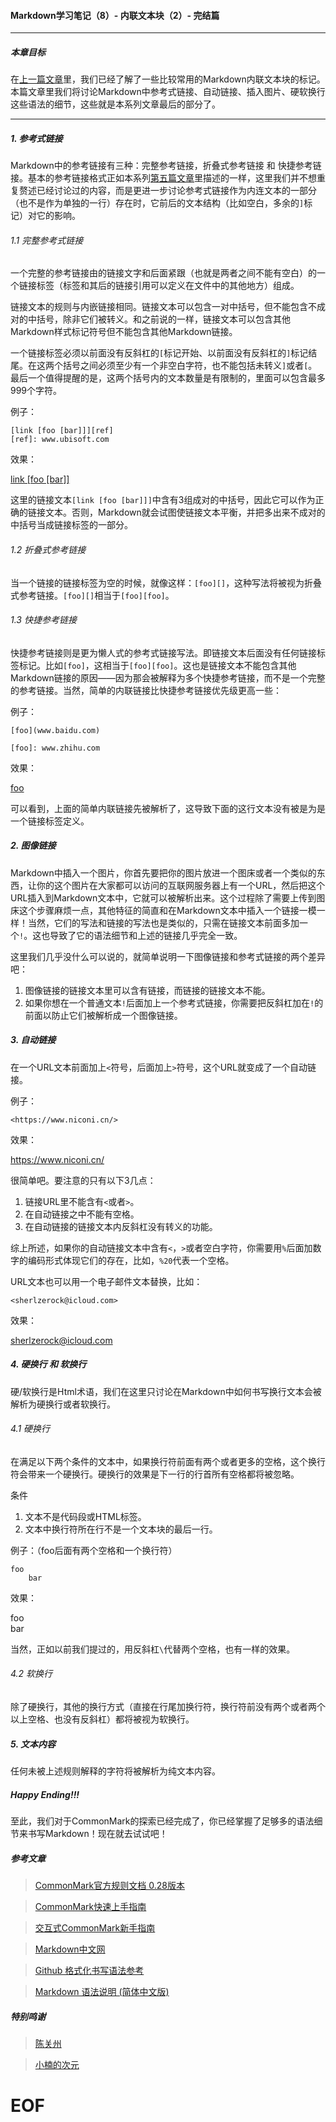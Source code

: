 #### Markdown学习笔记（8）- 内联文本块（2）- 完结篇

***
##### 本章目标

在[上一篇文章](https://github.com/TiriSane/MarkdownTutorial/blob/master/Markdown_Tutorial_7.md)里，我们已经了解了一些比较常用的Markdown内联文本块的标记。本篇文章里我们将讨论Markdown中参考式链接、自动链接、插入图片、硬软换行这些语法的细节，这些就是本系列文章最后的部分了。

***

##### 1. 参考式链接

Markdown中的参考链接有三种：完整参考链接，折叠式参考链接 和 快捷参考链接。基本的参考链接格式正如本系列[第五篇文章](https://github.com/TiriSane/MarkdownTutorial/blob/master/Markdown_Tutorial_5.md)里描述的一样，这里我们并不想重复赘述已经讨论过的内容，而是更进一步讨论参考式链接作为内连文本的一部分（也不是作为单独的一行）存在时，它前后的文本结构（比如空白，多余的`]`标记）对它的影响。

###### 1.1 完整参考式链接

一个完整的参考链接由的链接文字和后面紧跟（也就是两者之间不能有空白）的一个链接标签（标签和其后的链接引用可以定义在文件中的其他地方）组成。

链接文本的规则与内嵌链接相同。链接文本可以包含一对中括号，但不能包含不成对的中括号，除非它们被转义。和之前说的一样，链接文本可以包含其他Markdown样式标记符号但不能包含其他Markdown链接。

一个链接标签必须以前面没有反斜杠的`[`标记开始、以前面没有反斜杠的`]`标记结尾。在这两个括号之间必须至少有一个非空白字符，也不能包括未转义`]`或者`[`。最后一个值得提醒的是，这两个括号内的文本数量是有限制的，里面可以包含最多999个字符。

例子：
```
[link [foo [bar]]][ref]
[ref]: www.ubisoft.com
```
效果：

[link [foo [bar]]](www.ubisoft.com)

这里的链接文本`[link [foo [bar]]]`中含有3组成对的中括号，因此它可以作为正确的链接文本。否则，Markdown就会试图使链接文本平衡，并把多出来不成对的中括号当成链接标签的一部分。

###### 1.2 折叠式参考链接

当一个链接的链接标签为空的时候，就像这样：`[foo][]`，这种写法将被视为折叠式参考链接。`[foo][]`相当于`[foo][foo]`。

###### 1.3 快捷参考链接

快捷参考链接则是更为懒人式的参考式链接写法。即链接文本后面没有任何链接标签标记。比如`[foo]`，这相当于`[foo][foo]`。这也是链接文本不能包含其他Markdown链接的原因——因为那会被解释为多个快捷参考链接，而不是一个完整的参考链接。当然，简单的内联链接比快捷参考链接优先级更高一些：

例子：
```
[foo](www.baidu.com)

[foo]: www.zhihu.com
```

效果：

[foo](www.baidu.com)

[foo]: www.zhihu.com

可以看到，上面的简单内联链接先被解析了，这导致下面的这行文本没有被是为是一个链接标签定义。

##### 2. 图像链接

Markdown中插入一个图片，你首先要把你的图片放进一个图床或者一个类似的东西，让你的这个图片在大家都可以访问的互联网服务器上有一个URL，然后把这个URL插入到Markdown文本中，它就可以被解析出来。这个过程除了需要上传到图床这个步骤麻烦一点，其他特征的简直和在Markdown文本中插入一个链接一模一样！当然，它们的写法和链接的写法也是类似的，只需在链接文本前面多加一个`!`。这也导致了它的语法细节和上述的链接几乎完全一致。

这里我们几乎没什么可以说的，就简单说明一下图像链接和参考式链接的两个差异吧：

1. 图像链接的链接文本里可以含有链接，而链接的链接文本不能。
2. 如果你想在一个普通文本`!`后面加上一个参考式链接，你需要把反斜杠加在`!`的前面以防止它们被解析成一个图像链接。

##### 3. 自动链接

在一个URL文本前面加上`<`符号，后面加上`>`符号，这个URL就变成了一个自动链接。

例子：

`<https://www.niconi.cn/>`

效果：

<https://www.niconi.cn/>

很简单吧。要注意的只有以下3几点：
1. 链接URL里不能含有`<`或者`>`。
2. 在自动链接之中不能有空格。
3. 在自动链接的链接文本内反斜杠没有转义的功能。

综上所述，如果你的自动链接文本中含有`<`，`>`或者空白字符，你需要用`%`后面加数字的编码形式体现它们的存在，比如，`%20`代表一个空格。

URL文本也可以用一个电子邮件文本替换，比如：

`<sherlzerock@icloud.com>`

效果：

<sherlzerock@icloud.com>

##### 4. 硬换行 和 软换行

硬/软换行是Html术语，我们在这里只讨论在Markdown中如何书写换行文本会被解析为硬换行或者软换行。

###### 4.1 硬换行 

在满足以下两个条件的文本中，如果换行符前面有两个或者更多的空格，这个换行符会带来一个硬换行。硬换行的效果是下一行的行首所有空格都将被忽略。

条件
1. 文本不是代码段或HTML标签。
2. 文本中换行符所在行不是一个文本块的最后一行。

例子：（foo后面有两个空格和一个换行符）

```
foo  
    bar
```

效果：

foo  
    bar
    
当然，正如以前我们提过的，用反斜杠`\`代替两个空格，也有一样的效果。

###### 4.2 软换行 

除了硬换行，其他的换行方式（直接在行尾加换行符，换行符前没有两个或者两个以上空格、也没有反斜杠）都将被视为软换行。

##### 5. 文本内容

任何未被上述规则解释的字符将被解析为纯文本内容。

##### Happy Ending!!!

至此，我们对于CommonMark的探索已经完成了，你已经掌握了足够多的语法细节来书写Markdown！现在就去试试吧！

##### 参考文章

> [CommonMark官方规则文档 0.28版本](http://spec.commonmark.org/0.28/)

> [CommonMark快速上手指南](http://commonmark.org/help/)

> [交互式CommonMark新手指南](http://commonmark.org/help/tutorial/)

> [Markdown中文网](http://www.markdown.cn/)

> [Github 格式化书写语法参考](https://help.github.com/articles/basic-writing-and-formatting-syntax/)

> [Markdown 语法说明 (简体中文版)](https://www.appinn.com/markdown/index.html)

##### 特别鸣谢

> [陈关州](http://www.chenguanzhou.com)

> [小楠的次元](https://www.niconi.cn/)

# EOF
